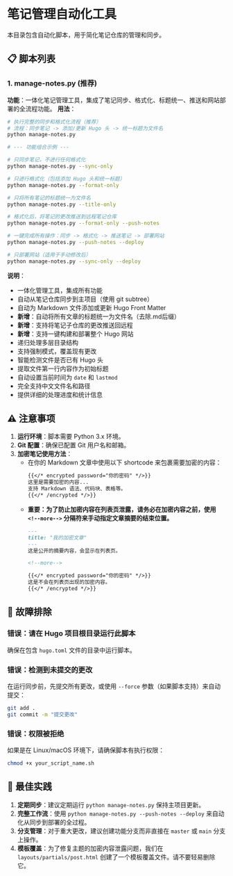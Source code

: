 # 笔记管理自动化工具

本目录包含自动化脚本，用于简化笔记仓库的管理和同步。

## 📋 脚本列表

### 1. manage-notes.py (推荐)

**功能**：一体化笔记管理工具，集成了笔记同步、格式化、标题统一、推送和网站部署的全流程功能。
**用法**：

```bash
# 执行完整的同步和格式化流程（推荐）
# 流程：同步笔记 -> 添加/更新 Hugo 头 -> 统一标题为文件名
python manage-notes.py

# --- 功能组合示例 ---

# 只同步笔记，不进行任何格式化
python manage-notes.py --sync-only

# 只进行格式化（包括添加 Hugo 头和统一标题）
python manage-notes.py --format-only

# 只将所有笔记的标题统一为文件名
python manage-notes.py --title-only

# 格式化后，将笔记的更改推送到远程笔记仓库
python manage-notes.py --format-only --push-notes

# 一键完成所有操作：同步 -> 格式化 -> 推送笔记 -> 部署网站
python manage-notes.py --push-notes --deploy

# 只部署网站（适用于手动修改后）
python manage-notes.py --sync-only --deploy
```

**说明**：

- 一体化管理工具，集成所有功能
- 自动从笔记仓库同步到主项目（使用 git subtree）
- 自动为 Markdown 文件添加或更新 Hugo Front Matter
- **新增**：自动将所有文章的标题统一为文件名（去除.md后缀）
- **新增**：支持将笔记子仓库的更改推送回远程
- **新增**：支持一键构建和部署整个 Hugo 网站
- 递归处理多层目录结构
- 支持强制模式，覆盖现有更改
- 智能检测文件是否已有 Hugo 头
- 提取文件第一行内容作为初始标题
- 自动设置当前时间为 `date` 和 `lastmod`
- 完全支持中文文件名和路径
- 提供详细的处理进度和统计信息

## ⚠️ 注意事项

1. **运行环境**：脚本需要 Python 3.x 环境。
2. **Git 配置**：确保已配置 Git 用户名和邮箱。
3. **加密笔记使用方法**：
   - 在你的 Markdown 文章中使用以下 shortcode 来包裹需要加密的内容：
     ```markdown
     {{</* encrypted password="你的密码" */>}}
     这里是需要加密的内容...
     支持 Markdown 语法、代码块、表格等。
     {{</* /encrypted */>}}
     ```
   - **重要：为了防止加密内容在列表页泄露，请务必在加密内容之前，使用 `<!--more-->` 分隔符来手动指定文章摘要的结束位置。**
     ```markdown
     ---
     title: "我的加密文章"
     ---
     这是公开的摘要内容，会显示在列表页。

     <!--more-->

     {{</* encrypted password="你的密码" */>}}
     这是不会在列表页出现的加密内容。
     {{</* /encrypted */>}}
     ```

## 🐛 故障排除

### 错误：请在 Hugo 项目根目录运行此脚本

确保在包含 `hugo.toml` 文件的目录中运行脚本。

### 错误：检测到未提交的更改

在运行同步前，先提交所有更改，或使用 `--force` 参数（如果脚本支持）来自动提交：

```bash
git add .
git commit -m "提交更改"
```

### 错误：权限被拒绝

如果是在 Linux/macOS 环境下，请确保脚本有执行权限：

```bash
chmod +x your_script_name.sh
```

## 🎯 最佳实践

1. **定期同步**：建议定期运行 `python manage-notes.py` 保持主项目更新。
2. **完整工作流**：使用 `python manage-notes.py --push-notes --deploy` 来自动化从同步到部署的全过程。
3. **分支管理**：对于重大更改，建议创建功能分支而非直接在 `master` 或 `main` 分支上操作。
4. **模板覆盖**：为了修复主题的加密内容泄露问题，我们在 `layouts/partials/post.html` 创建了一个模板覆盖文件。请不要轻易删除它。
